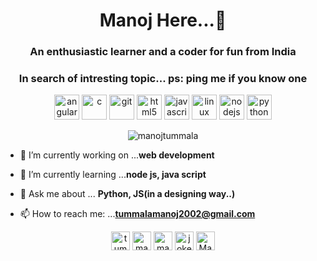 <h1 align="center">Manoj Here...👋</h1>
<h3 align="center">An enthusiastic learner and a coder for fun from India</h3>
<h3 align="center">In search of intresting topic... ps: ping me if you know one</h3>

<p align="center"><img src="https://devicons.github.io/devicon/devicon.git/icons/angularjs/angularjs-original.svg" alt="angularjs" width="40" height="40"/> 
<img src="https://devicons.github.io/devicon/devicon.git/icons/c/c-original.svg" alt="c" width="40" height="40"/> 
<img src="https://www.vectorlogo.zone/logos/git-scm/git-scm-icon.svg" alt="git" width="40" height="40"/> 
<img src="https://devicons.github.io/devicon/devicon.git/icons/html5/html5-original-wordmark.svg" alt="html5" width="40" height="40"/> 
<img src="https://devicons.github.io/devicon/devicon.git/icons/javascript/javascript-original.svg" alt="javascript" width="40" height="40"/> 
<img src="https://devicons.github.io/devicon/devicon.git/icons/linux/linux-original.svg" alt="linux" width="40" height="40"/> 
<img src="https://devicons.github.io/devicon/devicon.git/icons/nodejs/nodejs-original-wordmark.svg" alt="nodejs" width="40" height="40"/> 
<img src="https://devicons.github.io/devicon/devicon.git/icons/python/python-original.svg" alt="python" width="40" height="40"/><!-- 
<img src="https://devicons.github.io/devicon/devicon.git/icons/bootstrap/bootstrap-plain.svg" alt="bootstrap" width="40" height="40"/> 
<img src="https://devicons.github.io/devicon/devicon.git/icons/express/express-original-wordmark.svg" alt="express" width="40" height="40"/> 
<img src="https://www.vectorlogo.zone/logos/firebase/firebase-icon.svg" alt="firebase" width="40" height="40"/> 
<img src="https://devicons.github.io/devicon/devicon.git/icons/css3/css3-original-wordmark.svg" alt="css3" width="40" height="40"/>
<img src="https://devicons.github.io/devicon/devicon.git/icons/mysql/mysql-original-wordmark.svg" alt="mysql" width="40" height="40"/> 
<img src="https://devicons.github.io/devicon/devicon.git/icons/mongodb/mongodb-original-wordmark.svg" alt="mongodb" width="40" height="40"/>
<img src="https://devicons.github.io/devicon/devicon.git/icons/react/react-original-wordmark.svg" alt="react" width="40" height="40"/>-->
  
<p align="center"> <img src="https://komarev.com/ghpvc/?username=manojtummala" alt="manojtummala" /> </p>

- 🔭 I’m currently working on ...**web development**

- 🌱 I’m currently learning ...**node js, java script**

- 💬 Ask me about ... **Python, JS(in a designing way..)**

- 📫 How to reach me: ...**tummalamanoj2002@gmail.com**
<!--
- 🤔 I’m looking for help with ...

- ⚡ Fun fact: ...


<p><img align="left" src="https://github-readme-stats.vercel.app/api/top-langs/?username=manojtummala&layout=compact&hide=html" alt="manojtummala" /></p>

<p>&nbsp;<img align="center" src="https://github-readme-stats.vercel.app/api?username=manojtummala&show_icons=true" alt="manojtummala" /></p>
-->
<p align="center"> 
<a href="https://linkedin.com/in/tummala-manoj-5256441b9" target="blank"><img align="center" src="https://cdn.jsdelivr.net/npm/simple-icons@3.0.1/icons/linkedin.svg" alt="tummala-manoj-5256441b9" height="30" width="30" /></a>
<a href="https://instagram.com/manoj_51212" target="blank"><img align="center" src="https://cdn.jsdelivr.net/npm/simple-icons@3.0.1/icons/instagram.svg" alt="manoj_51212" height="30" width="30" /></a>
<a href="https://gitlab.com/manojtummala" target="blank"><img align="center" src="https://cdn.jsdelivr.net/npm/simple-icons@3.0.1/icons/gitlab.svg" alt="manojtummala" height="30" width="30" /></a> 
<a href="https://fb.com/joke.danger.982" target="blank"><img align="center" src="https://cdn.jsdelivr.net/npm/simple-icons@3.0.1/icons/facebook.svg" alt="joke.danger.982" height="30" width="30" /></a>
<a href="https://www.reddit.com/user/Manoj_Tummala" target="blank"><img align="center" src="https://cdn.jsdelivr.net/npm/simple-icons@3.0.1/icons/reddit.svg" alt="Manoj_Tummala" height="30" width="30" /></a>

</p>
